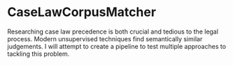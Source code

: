 # CaseLawCorpusMatcher
Researching case law precedence is both crucial and tedious to the legal process. Modern unsupervised techniques find semantically similar judgements. I will attempt to create a pipeline to test multiple approaches to tackling this problem.
